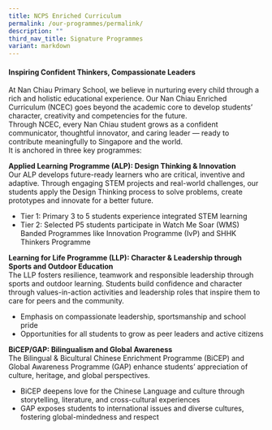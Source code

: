 ```yaml
---
title: NCPS Enriched Curriculum
permalink: /our-programmes/permalink/
description: ""
third_nav_title: Signature Programmes
variant: markdown
---
```

#### Inspiring Confident Thinkers, Compassionate Leaders
At Nan Chiau Primary School, we believe in nurturing every child through a rich and holistic educational experience. Our Nan Chiau Enriched Curriculum (NCEC) goes beyond the academic core to develop students’ character, creativity and competencies for the future.<br>
Through NCEC, every Nan Chiau student grows as a confident communicator, thoughtful innovator, and caring leader — ready to contribute meaningfully to Singapore and the world.<br>
It is anchored in three key programmes:

**Applied Learning Programme (ALP): Design Thinking &amp; Innovation**<br>
Our ALP develops future-ready learners who are critical, inventive and adaptive. Through engaging STEM projects and real-world challenges, our students apply the Design Thinking process to solve problems, create prototypes and innovate for a better future.<br>
* Tier 1: Primary 3 to 5 students experience integrated STEM learning
* Tier 2: Selected P5 students participate in Watch Me Soar (WMS) Banded Programmes like Innovation Programme (IvP) and SHHK Thinkers Programme

**Learning for Life Programme (LLP): Character &amp; Leadership through Sports and Outdoor Education**<br>
The LLP fosters resilience, teamwork and responsible leadership through sports and outdoor learning. Students build confidence and character through values-in-action activities and leadership roles that inspire them to care for peers and the community.
* Emphasis on compassionate leadership, sportsmanship and school pride
* Opportunities for all students to grow as peer leaders and active citizens

**BiCEP/GAP: Bilingualism and Global Awareness**<br>
The Bilingual &amp; Bicultural Chinese Enrichment Programme (BiCEP) and Global Awareness Programme (GAP) enhance students’ appreciation of culture, heritage, and global perspectives.
* BiCEP deepens love for the Chinese Language and culture through storytelling, literature, and cross-cultural experiences
* GAP exposes students to international issues and diverse cultures, fostering global-mindedness and respect